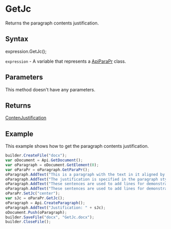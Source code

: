 # GetJc

Returns the paragraph contents justification.

## Syntax

expression.GetJc();

`expression` - A variable that represents a [ApiParaPr](../ApiParaPr.md) class.

## Parameters

This method doesn't have any parameters.

## Returns

[ContenJustification](../../../Enumerations/ContentJustification.md)

## Example

This example shows how to get the paragraph contents justification.

```javascript
builder.CreateFile("docx");
var oDocument = Api.GetDocument();
var oParagraph = oDocument.GetElement(0);
var oParaPr = oParagraph.GetParaPr();
oParagraph.AddText("This is a paragraph with the text in it aligned by the center. ");
oParagraph.AddText("The justification is specified in the paragraph style. ");
oParagraph.AddText("These sentences are used to add lines for demonstrative purposes. ");
oParagraph.AddText("These sentences are used to add lines for demonstrative purposes.");
oParaPr.SetJc("center");
var sJc = oParaPr.GetJc();
oParagraph = Api.CreateParagraph();
oParagraph.AddText("Justification: " + sJc);
oDocument.Push(oParagraph);
builder.SaveFile("docx", "GetJc.docx");
builder.CloseFile();
```